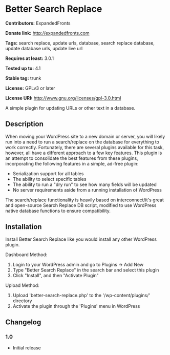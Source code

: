 # Better Search Replace #
**Contributors:** ExpandedFronts
  
**Donate link:** http://expandedfronts.com
  
**Tags:** search replace, update urls, database, search replace database, update database urls, update live url
  
**Requires at least:** 3.0.1
  
**Tested up to:** 4.1
  
**Stable tag:** trunk
  
**License:** GPLv3 or later
  
**License URI:** http://www.gnu.org/licenses/gpl-3.0.html
  

A simple plugin for updating URLs or other text in a database.

## Description ##

When moving your WordPress site to a new domain or server, you will likely run into a need to run a search/replace on the database for everything to work correctly. Fortunately, there are several plugins available for this task, however, all have a different approach to a few key features. This plugin is an attempt to consolidate the best features from these plugins, incorporating the following features in a simple, ad-free plugin:

* Serialization support for all tables
* The ability to select specific tables
* The ability to run a "dry run" to see how many fields will be updated
* No server requirements aside from a running installation of WordPress

The search/replace functionality is heavily based on interconnect/it's great and open-source Search Replace DB script, modified to use WordPress native database functions to ensure compatibility.

## Installation ##

Install Better Search Replace like you would install any other WordPress plugin.

Dashboard Method:

1. Login to your WordPress admin and go to Plugins -> Add New
2. Type "Better Search Replace" in the search bar and select this plugin
3. Click "Install", and then "Activate Plugin"


Upload Method:

1. Upload 'better-search-replace.php' to the '/wp-content/plugins/' directory
2. Activate the plugin through the 'Plugins' menu in WordPress

## Changelog ##

### 1.0 ###
* Initial release
